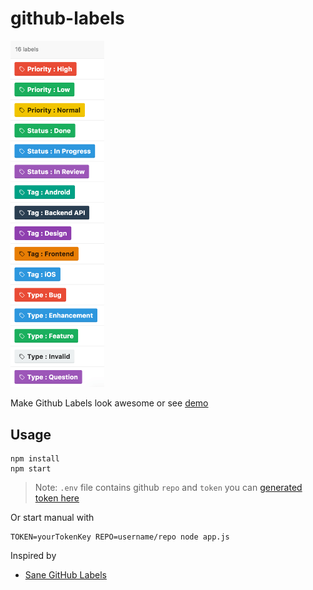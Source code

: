 # github-labels

<img src="https://github.com/Phonbopit/github-labels/blob/master/labels.png" alt="Cover" width="150">

Make Github Labels look awesome or see [demo](https://github.com/Phonbopit/github-labels/labels)

## Usage

```
npm install
npm start
```

> Note: `.env` file contains github `repo` and `token` you can [generated token here](https://github.com/settings/tokens)

Or start manual with

```
TOKEN=yourTokenKey REPO=username/repo node app.js
```

Inspired by

- [Sane GitHub Labels](https://medium.com/@dave_lunny/sane-github-labels-c5d2e6004b63#.c1xq2om14)